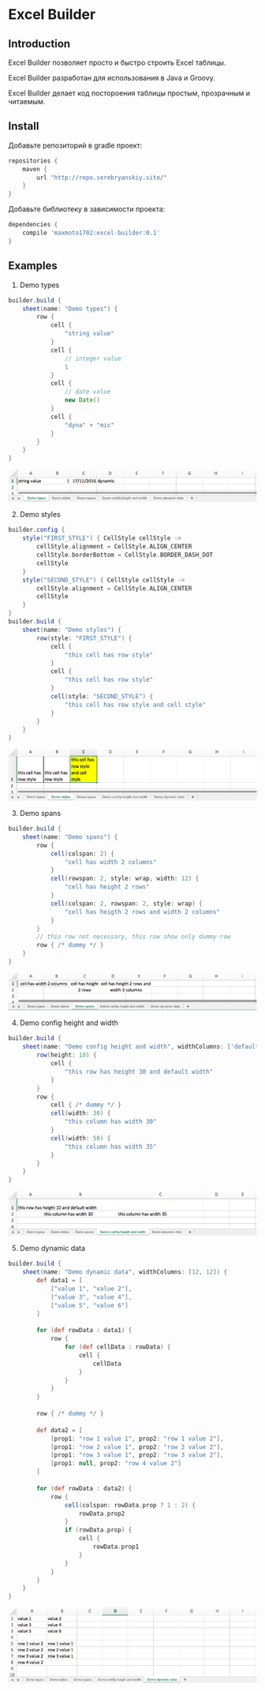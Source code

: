 # Excel Builder

## Introduction

Excel Builder позволяет просто и быстро строить Excel таблицы. 

Excel Builder разработан для использования в Java и Groovy.

Excel Builder делает код постороения таблицы простым, прозрачным и читаемым. 

## Install

Добавьте репозиторий в gradle проект:

```groovy
repositories {
    maven {
        url "http://repo.serebryanskiy.site/"
    }
}
```

Добавьте библиотеку в зависимости проекта:

```groovy
dependencies {
    compile 'maxmoto1702:excel-builder:0.1'
}
```

## Examples

1. Demo types

```groovy
builder.build {
    sheet(name: "Demo types") {
        row {
            cell {
                "string value"
            }
            cell {
                // integer value
                1
            }
            cell {
                // date value
                new Date()
            }
            cell {
                "dyna" + "mic"
            }
        }
    }
}
```

![Demo types](example-1.png)

2. Demo styles

```groovy
builder.config {
    style("FIRST_STYLE") { CellStyle cellStyle ->
        cellStyle.alignment = CellStyle.ALIGN_CENTER
        cellStyle.borderBottom = CellStyle.BORDER_DASH_DOT
        cellStyle
    }
    style("SECOND_STYLE") { CellStyle cellStyle ->
        cellStyle.alignment = CellStyle.ALIGN_CENTER
        cellStyle
    }
}
builder.build {
    sheet(name: "Demo styles") {
        row(style: "FIRST_STYLE") {
            cell {
                "this cell has row style"
            }
            cell {
                "this cell has row style"
            }
            cell(style: "SECOND_STYLE") {
                "this cell has row style and cell style"
            }
        }
    }
}
```

![Demo types](example-2.png)

3. Demo spans

```groovy
builder.build {
    sheet(name: "Demo spans") {
        row {
            cell(colspan: 2) {
                "cell has width 2 columns"
            }
            cell(rowspan: 2, style: wrap, width: 12) {
                "cell has height 2 rows"
            }
            cell(colspan: 2, rowspan: 2, style: wrap) {
                "cell has heigth 2 rows and width 2 columns"
            }
        }
        // this row not necessary, this row show only dummy-row
        row { /* dummy */ }
    }
}
```

![Demo types](example-3.png)

4. Demo config height and width

```groovy
builder.build {
    sheet(name: "Demo config height and width", widthColumns: ['default', 25, 30]) {
        row(height: 10) {
            cell {
                "this row has height 30 and default width"
            }
        }
        row {
            cell { /* dummy */ }
            cell(width: 30) {
                "this column has width 30"
            }
            cell(width: 50) {
                "this column has width 35"
            }
        }
    }
}
```

![Demo types](example-4.png)

5. Demo dynamic data

```groovy
builder.build {
    sheet(name: "Demo dynamic data", widthColumns: [12, 12]) {
        def data1 = [
            ["value 1", "value 2"],
            ["value 3", "value 4"],
            ["value 5", "value 6"]
        ]
        
        for (def rowData : data1) {
            row {
                for (def cellData : rowData) {
                    cell {
                        cellData
                    }
                }
            }
        }
        
        row { /* dummy */ }
        
        def data2 = [
            [prop1: "row 1 value 1", prop2: "row 1 value 2"],
            [prop1: "row 2 value 1", prop2: "row 2 value 2"],
            [prop1: "row 3 value 1", prop2: "row 3 value 2"],
            [prop1: null, prop2: "row 4 value 2"]
        ]
        
        for (def rowData : data2) {
            row {
                cell(colspan: rowData.prop ? 1 : 2) {
                    rowData.prop2
                }
                if (rowData.prop) {
                    cell {
                        rowData.prop1
                    }
                }
            }
        }
    }
}
```

![Demo Demo dynamic data](example-5.png)
